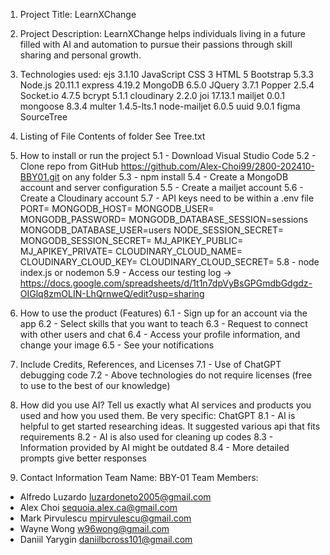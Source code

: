 1. Project Title: LearnXChange

2. Project Description: LearnXChange helps individuals living in a future filled with AI and automation to pursue their passions through skill sharing and personal growth.

3. Technologies used:
ejs 3.1.10
JavaScript 
CSS 3
HTML 5
Bootstrap 5.3.3
Node.js 20.11.1
express 4.19.2
MongoDB 6.5.0
JQuery 3.7.1
Popper 2.5.4
Socket.io 4.7.5
bcrypt 5.1.1
cloudinary 2.2.0
joi 17.13.1
mailjet 0.0.1
mongoose 8.3.4
multer 1.4.5-lts.1
node-mailjet 6.0.5
uuid 9.0.1
figma
SourceTree

4. Listing of File Contents of folder
See Tree.txt

5. How to install or run the project
5.1 - Download Visual Studio Code 
5.2 - Clone repo from GitHub https://github.com/Alex-Choi99/2800-202410-BBY01.git on any folder
5.3 - npm install
5.4 - Create a MongoDB account and server configuration
5.5 - Create a mailjet account
5.6 - Create a Cloudinary account
5.7 - API keys need to be within a .env file
    PORT=
    MONGODB_HOST=
    MONGODB_USER=
    MONGODB_PASSWORD=
    MONGODB_DATABASE_SESSION=sessions
    MONGODB_DATABASE_USER=users
    NODE_SESSION_SECRET=
    MONGODB_SESSION_SECRET=
    MJ_APIKEY_PUBLIC=
    MJ_APIKEY_PRIVATE=
    CLOUDINARY_CLOUD_NAME=
    CLOUDINARY_CLOUD_KEY=
    CLOUDINARY_CLOUD_SECRET=
5.8 - node index.js or nodemon
5.9 - Access our testing log -> https://docs.google.com/spreadsheets/d/1t1n7dpVyBsGPGmdbGdgdz-OIGlq8zmOLIN-LhQrnweQ/edit?usp=sharing

6. How to use the product (Features)
6.1 - Sign up for an account via the app
6.2 - Select skills that you want to teach
6.3 - Request to connect with other users and chat
6.4 - Access your profile information, and change your image
6.5 - See your notifications

7. Include Credits, References, and Licenses
7.1 - Use of ChatGPT debugging code
7.2 - Above technologies do not require licenses (free to use to the best of our knowledge) 

8. How did you use AI? Tell us exactly what AI services and products you used and how you used them. Be very specific:
ChatGPT
8.1 - AI is helpful to get started researching ideas. It suggested various api that fits requirements
8.2 - AI is also used for cleaning up codes
8.3 - Information provided by AI might be outdated
8.4 - More detailed prompts give better responses

9. Contact Information
Team Name: BBY-01
Team Members: 
- Alfredo Luzardo   luzardoneto2005@gmail.com
- Alex Choi         sequoia.alex.ca@gmail.com
- Mark Pirvulescu   mpirvulescu@gmail.com
- Wayne Wong        w96wong@gmail.com
- Daniil Yarygin    daniilbcross101@gmail.com

